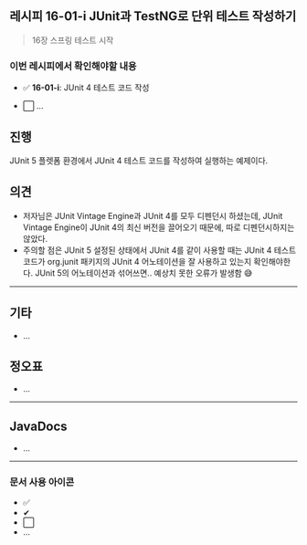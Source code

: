 ## 레시피 16-01-i JUnit과 TestNG로 단위 테스트 작성하기

> 16장 스프링 테스트 시작

### 이번 레시피에서 확인해야할  내용

* ✅ **16-01-i**: JUnit 4 테스트 코드 작성

* ⬜ ...



## 진행

JUnit 5 플렛폼 환경에서 JUnit 4 테스트 코드를 작성하여 실행하는 예제이다.




## 의견

* 저자님은 JUnit Vintage Engine과 JUnit 4를 모두 디펜던시 하셨는데, JUnit Vintage Engine이 JUnit 4의 최신 버전을 끌어오기 때문에, 따로 디펜던시하지는 않았다.
* 주의할 점은 JUnit 5 설정된 상태에서 JUnit 4를 같이 사용할 때는 JUnit 4 테스트 코드가 org.junit 패키지의 JUnit 4 어노테이션을 잘 사용하고 있는지 확인해야한다. JUnit 5의 어노테이션과 섞어쓰면.. 예상치 못한 오류가 발생함 😅



---

## 기타

* ...



## 정오표

* ...
  


---

## JavaDocs

* ...



---

### 문서 사용 아이콘

* ✅
* ✔
* ⬜
* ...

